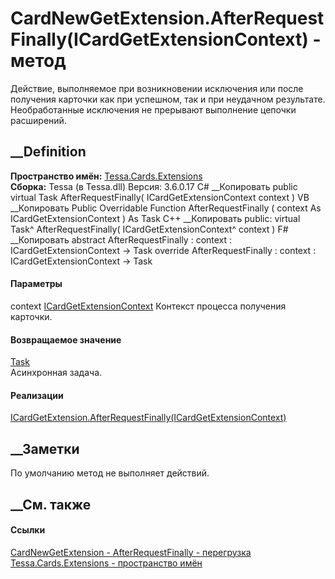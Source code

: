 # CardNewGetExtension.AfterRequestFinally(ICardGetExtensionContext) - метод
Действие, выполняемое при возникновении исключения или после получения
карточки как при успешном, так и при неудачном результате. Необработанные
исключения не прерывают выполнение цепочки расширений.
## __Definition
 **Пространство имён:** [Tessa.Cards.Extensions](N_Tessa_Cards_Extensions.htm)  
 **Сборка:** Tessa (в Tessa.dll) Версия: 3.6.0.17
C# __Копировать
     public virtual Task AfterRequestFinally(
    	ICardGetExtensionContext context
    )
VB __Копировать
     Public Overridable Function AfterRequestFinally ( 
    	context As ICardGetExtensionContext
    ) As Task
C++ __Копировать
     public:
    virtual Task^ AfterRequestFinally(
    	ICardGetExtensionContext^ context
    )
F# __Копировать
     abstract AfterRequestFinally : 
            context : ICardGetExtensionContext -> Task 
    override AfterRequestFinally : 
            context : ICardGetExtensionContext -> Task 
#### Параметры
context
[ICardGetExtensionContext](T_Tessa_Cards_Extensions_ICardGetExtensionContext.htm)
    Контекст процесса получения карточки.
#### Возвращаемое значение
[Task](https://learn.microsoft.com/dotnet/api/system.threading.tasks.task)  
Асинхронная задача.
#### Реализации
[ICardGetExtension.AfterRequestFinally(ICardGetExtensionContext)](M_Tessa_Cards_Extensions_ICardGetExtension_AfterRequestFinally.htm)  
##  __Заметки
По умолчанию метод не выполняет действий.
##  __См. также
#### Ссылки
[CardNewGetExtension - ](T_Tessa_Cards_Extensions_CardNewGetExtension.htm)
[AfterRequestFinally -
перегрузка](Overload_Tessa_Cards_Extensions_CardNewGetExtension_AfterRequestFinally.htm)
[Tessa.Cards.Extensions - пространство имён](N_Tessa_Cards_Extensions.htm)
